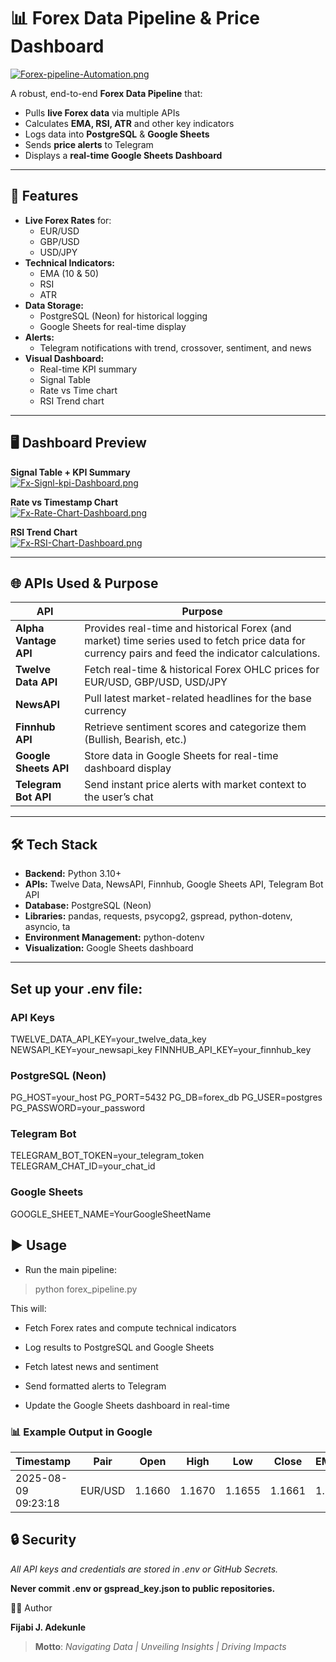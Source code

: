 # 📊 Forex Data Pipeline & Price Dashboard
[![Forex-pipeline-Automation.png](https://i.postimg.cc/gkvPT8KX/Forex-pipeline-Automation.png)](https://postimg.cc/dLtX77pw)

A robust, end-to-end **Forex Data Pipeline** that:
- Pulls **live Forex data** via multiple APIs
- Calculates **EMA, RSI, ATR** and other key indicators
- Logs data into **PostgreSQL** & **Google Sheets**
- Sends **price alerts** to Telegram
- Displays a **real-time Google Sheets Dashboard**

---

## 🚀 Features

- **Live Forex Rates** for:
  - EUR/USD
  - GBP/USD
  - USD/JPY
- **Technical Indicators:**
  - EMA (10 & 50)
  - RSI
  - ATR
- **Data Storage:**
  - PostgreSQL (Neon) for historical logging
  - Google Sheets for real-time display
- **Alerts:**
  - Telegram notifications with trend, crossover, sentiment, and news
- **Visual Dashboard:**
  - Real-time KPI summary
  - Signal Table
  - Rate vs Time chart
  - RSI Trend chart

---

## 🖥 Dashboard Preview

**Signal Table + KPI Summary**  
[![Fx-Signl-kpi-Dashboard.png](https://i.postimg.cc/mkLbp7wY/Fx-Signl-kpi-Dashboard.png)](https://postimg.cc/XGPSpGtq)

**Rate vs Timestamp Chart**  
[![Fx-Rate-Chart-Dashboard.png](https://i.postimg.cc/RFQSTgcC/Fx-Rate-Chart-Dashboard.png)](https://postimg.cc/WFzcN6Wx)

**RSI Trend Chart**  
[![Fx-RSI-Chart-Dashboard.png](https://i.postimg.cc/Hn6TqjZf/Fx-RSI-Chart-Dashboard.png)](https://postimg.cc/vx6R98dz)

---

## 🌐 APIs Used & Purpose

| API | Purpose |
|------|---------|
|**Alpha Vantage API** | Provides real-time and historical Forex (and market) time series used to fetch price data for currency pairs and feed the indicator calculations.
| **Twelve Data API** | Fetch real-time & historical Forex OHLC prices for EUR/USD, GBP/USD, USD/JPY |
| **NewsAPI** | Pull latest market-related headlines for the base currency |
| **Finnhub API** | Retrieve sentiment scores and categorize them (Bullish, Bearish, etc.) |
| **Google Sheets API** | Store data in Google Sheets for real-time dashboard display |
| **Telegram Bot API** | Send instant price alerts with market context to the user’s chat |

---

## 🛠 Tech Stack

- **Backend:** Python 3.10+
- **APIs:** Twelve Data, NewsAPI, Finnhub, Google Sheets API, Telegram Bot API
- **Database:** PostgreSQL (Neon)
- **Libraries:** pandas, requests, psycopg2, gspread, python-dotenv, asyncio, ta
- **Environment Management:** python-dotenv
- **Visualization:** Google Sheets dashboard

---





## Set up your .env file:
### API Keys
TWELVE_DATA_API_KEY=your_twelve_data_key
NEWSAPI_KEY=your_newsapi_key
FINNHUB_API_KEY=your_finnhub_key

### PostgreSQL (Neon)
PG_HOST=your_host
PG_PORT=5432
PG_DB=forex_db
PG_USER=postgres
PG_PASSWORD=your_password

### Telegram Bot
TELEGRAM_BOT_TOKEN=your_telegram_token
TELEGRAM_CHAT_ID=your_chat_id

### Google Sheets
GOOGLE_SHEET_NAME=YourGoogleSheetName

## ▶ Usage
- Run the main pipeline:
> python forex_pipeline.py

This will:

- Fetch Forex rates and compute technical indicators

- Log results to PostgreSQL and Google Sheets

- Fetch latest news and sentiment

- Send formatted alerts to Telegram

- Update the Google Sheets dashboard in real-time

### 📊 Example Output in Google 
| Timestamp           | Pair    | Open   | High   | Low    | Close  | EMA10  | EMA50  | RSI  | ATR     | Support | Resistance | Trend   | Crossover               | Sentiment | News                       |
| ------------------- | ------- | ------ | ------ | ------ | ------ | ------ | ------ | ---- | ------- | ------- | ---------- | ------- | ----------------------- | --------- | -------------------------- |
| 2025-08-09 09:23:18 | EUR/USD | 1.1660 | 1.1670 | 1.1655 | 1.1661 | 1.1662 | 1.1659 | 55.2 | 0.00064 | 1.1650  | 1.1675     | Uptrend | EMA10 > EMA50 (Bullish) | Bullish   | ECB rate decision expected |

## 🔒 Security
*All API keys and credentials are stored in .env or GitHub Secrets.*

**Never commit .env or gspread_key.json to public repositories.**

👨‍💻 Author

**Fijabi J. Adekunle**

>**Motto**: *Navigating Data | Unveiling Insights | Driving Impacts*
